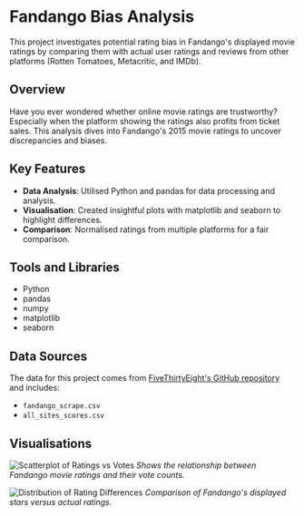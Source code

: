 # Fandango Bias Analysis

This project investigates potential rating bias in Fandango's displayed movie ratings by comparing them with actual user ratings and reviews from other platforms (Rotten Tomatoes, Metacritic, and IMDb).

## Overview

Have you ever wondered whether online movie ratings are trustworthy? Especially when the platform showing the ratings also profits from ticket sales. This analysis dives into Fandango's 2015 movie ratings to uncover discrepancies and biases.

## Key Features

- **Data Analysis**: Utilised Python and pandas for data processing and analysis.
- **Visualisation**: Created insightful plots with matplotlib and seaborn to highlight differences.
- **Comparison**: Normalised ratings from multiple platforms for a fair comparison.

## Tools and Libraries

- Python
- pandas
- numpy
- matplotlib
- seaborn

## Data Sources

The data for this project comes from [FiveThirtyEight's GitHub repository](https://github.com/fivethirtyeight/data) and includes:
- `fandango_scrape.csv`
- `all_sites_scores.csv`

## Visualisations

![Scatterplot of Ratings vs Votes](images/rating_vs_votes.png)
*Shows the relationship between Fandango movie ratings and their vote counts.*

![Distribution of Rating Differences](images/rating_difference_distribution.png)
*Comparison of Fandango's displayed stars versus actual ratings.*
